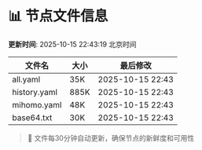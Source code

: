 # 📊 节点文件信息

**更新时间**: 2025-10-15 22:43:19 北京时间

| 文件名 | 大小 | 最后修改 |
|--------|------|----------|
| all.yaml | 35K | 2025-10-15 22:43 |
| history.yaml | 885K | 2025-10-15 22:43 |
| mihomo.yaml | 48K | 2025-10-15 22:43 |
| base64.txt | 30K | 2025-10-15 22:43 |

> 🔄 文件每30分钟自动更新，确保节点的新鲜度和可用性
